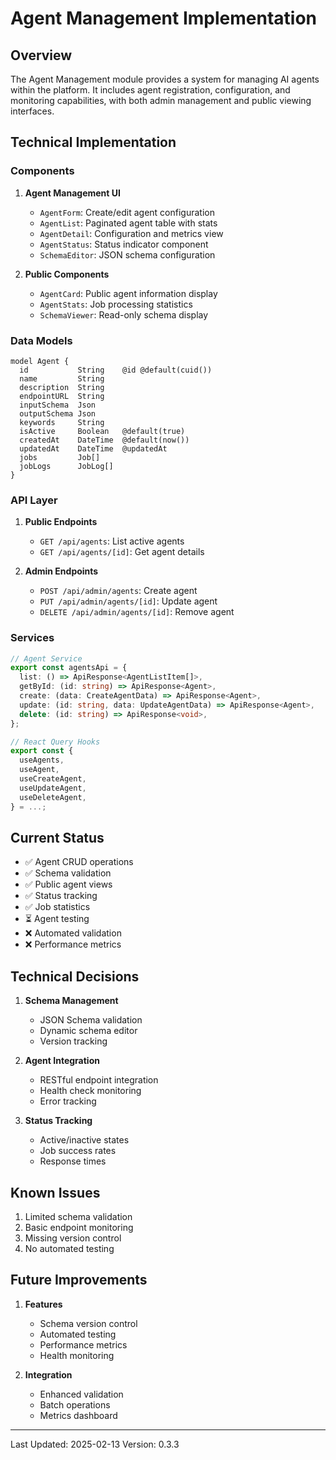 # Agent Management Implementation

## Overview

The Agent Management module provides a system for managing AI agents within the platform. It includes agent registration, configuration, and monitoring capabilities, with both admin management and public viewing interfaces.

## Technical Implementation

### Components

1. **Agent Management UI**

   - `AgentForm`: Create/edit agent configuration
   - `AgentList`: Paginated agent table with stats
   - `AgentDetail`: Configuration and metrics view
   - `AgentStatus`: Status indicator component
   - `SchemaEditor`: JSON schema configuration

2. **Public Components**
   - `AgentCard`: Public agent information display
   - `AgentStats`: Job processing statistics
   - `SchemaViewer`: Read-only schema display

### Data Models

```prisma
model Agent {
  id           String    @id @default(cuid())
  name         String
  description  String
  endpointURL  String
  inputSchema  Json
  outputSchema Json
  keywords     String
  isActive     Boolean   @default(true)
  createdAt    DateTime  @default(now())
  updatedAt    DateTime  @updatedAt
  jobs         Job[]
  jobLogs      JobLog[]
}
```

### API Layer

1. **Public Endpoints**

   - `GET /api/agents`: List active agents
   - `GET /api/agents/[id]`: Get agent details

2. **Admin Endpoints**
   - `POST /api/admin/agents`: Create agent
   - `PUT /api/admin/agents/[id]`: Update agent
   - `DELETE /api/admin/agents/[id]`: Remove agent

### Services

```typescript
// Agent Service
export const agentsApi = {
  list: () => ApiResponse<AgentListItem[]>,
  getById: (id: string) => ApiResponse<Agent>,
  create: (data: CreateAgentData) => ApiResponse<Agent>,
  update: (id: string, data: UpdateAgentData) => ApiResponse<Agent>,
  delete: (id: string) => ApiResponse<void>,
};

// React Query Hooks
export const {
  useAgents,
  useAgent,
  useCreateAgent,
  useUpdateAgent,
  useDeleteAgent,
} = ...;
```

## Current Status

- ✅ Agent CRUD operations
- ✅ Schema validation
- ✅ Public agent views
- ✅ Status tracking
- ✅ Job statistics
- ⏳ Agent testing
- ❌ Automated validation
- ❌ Performance metrics

## Technical Decisions

1. **Schema Management**

   - JSON Schema validation
   - Dynamic schema editor
   - Version tracking

2. **Agent Integration**

   - RESTful endpoint integration
   - Health check monitoring
   - Error tracking

3. **Status Tracking**
   - Active/inactive states
   - Job success rates
   - Response times

## Known Issues

1. Limited schema validation
2. Basic endpoint monitoring
3. Missing version control
4. No automated testing

## Future Improvements

1. **Features**

   - Schema version control
   - Automated testing
   - Performance metrics
   - Health monitoring

2. **Integration**
   - Enhanced validation
   - Batch operations
   - Metrics dashboard

---

Last Updated: 2025-02-13
Version: 0.3.3
